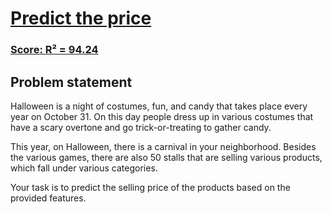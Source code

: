 # [Predict the price](https://www.hackerearth.com/practice/machine-learning/machine-learning-algorithms/beginners-guide-regression-analysis-plot-interpretations/practice-problems/machine-learning/predict-the-price-5-fe7f8735/)
### [Score: R² = 94.24](https://github.com/AlexMattyou/ProblemSolving/blob/main/HackerEarth/Machine-Learning/Predict-the-price/Model.ipynb)
## Problem statement
Halloween is a night of costumes, fun, and candy that takes place every year on October 31. On this day people dress up in various costumes that have a scary overtone and go trick-or-treating to gather candy.

This year, on Halloween, there is a carnival in your neighborhood. Besides the various games, there are also 50 stalls that are selling various products, which fall under various categories.

Your task is to predict the selling price of the products based on the provided features. 
